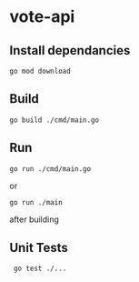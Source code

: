 # vote-api

## Install dependancies

```
go mod download
```

## Build

```
go build ./cmd/main.go
```

## Run

```
go run ./cmd/main.go
```
or
```
go run ./main
```
after building

## Unit Tests

```
 go test ./...
```